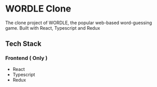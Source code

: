 # WORDLE Clone

The clone project of WORDLE, the popular web-based word-guessing game. Built with React, Typescript and Redux

## Tech Stack

### Frontend ( Only )

- React
- Typescript
- Redux
